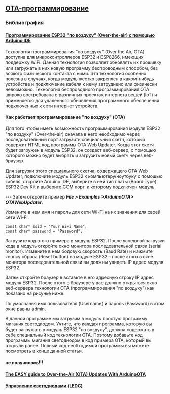 ## [OTA-программирование](#) 





### Библиография

#### [Программирование ESP32 "по воздуху" (Over-the-air) с помощью Arduino IDE](https://microkontroller.ru/esp32-projects/programmirovanie-esp32-po-vozduhu-over-the-air-s-pomoshhyu-arduino-ide/)

Технология программирования "по воздуху" (Over the Air, OTA) доступна для микроконтроллеров ESP32 и ESP8266, имеющих поддержку WiFi. Данная технология позволяет обновлять их прошивку или загружать в них новую программу беспроводным способом, без всякого физического контакта с ними. Эта технология особенно полезна в случаях, когда модуль жестко закреплен в каком-нибудь устройстве и подключение кабеля к нему затруднено или физически невозможно. Технология беспроводного программирования OTA широко востребована в различных проектах интернета вещей (IoT) и применяется для удаленного обновления программного обеспечения подключенных к сети интернет устройств.

#### Как работает программирование "по воздуху" (OTA)

Для того чтобы иметь возможность программирования модуля ESP32 "по воздуху" (Over-the-air) сначала в него необходимо через последовательный порт загрузить специальный скетч, который содержит HTML код программы OTA Web Updater. Когда этот скетч будет загружен в модуль ESP32, он создаст веб-сервер, с помощью которого можно будет выбрать и загрузить новый скетч через веб-браузер.

Для загрузки этого специального скетча, содержащего OTA Web Updater, подключите модуль ESP32 к компьютеру/ноутбуку с помощью кабеля, откройте Arduino IDE, выберите в ней тип платы (Board Type) ESP32 Dev Kit и выберите COM порт, к которому подключен модуль.

--- Затем откройте пример ***File > Examples >ArduinoOTA> OTAWebUpdater***.

Измените в нем имя и пароль для сети Wi-Fi на их значения для своей сети Wi-Fi.

```
const char* ssid = "Your WiFi Name";
const char* password = "Password";
```

Загрузите код этого примера в модуль ESP32. После успешной загрузки кода в модуль откройте окно монитора последовательной связи (serial monitor). Измените в нем бодовую скорость (Baud Rate) и нажмите кнопку сброса (Reset button) на модуле ESP32 – после этого в окне монитора последовательной связи вы должны увидеть IP адрес модуля ESP32.

Затем откройте браузер в вставьте в его адресную строку IP адрес модуля ESP32. После этого в браузере у вас должно открыться окно веб-сервера технологии OTA (программирования "по воздуху") как показано на рисунке ниже.

По умолчания имя пользователя (Username) и пароль (Password) в этом окне равны admin.

В данной программе мы загрузим в модуль простую программу мигания светодиодом. Учтите, что каждая программа, которую вы будет загружать в модуль ESP32 "по воздуху", должна содержать в себе специальный код технологии OTA. Поэтому добавьте код программы мигания светодиодом в код примера OTA, который вы открыли ранее. Полный код необходимой программы вы можете посмотреть в конце данной статьи.

#### не получилось!!!

#### [The EASY guide to Over-the-Air (OTA) Updates With ArduinoOTA](https://www.programmingelectronics.com/arduinoota/)

#### [Управление светодиодами (LEDC)](https://docs.espressif.com/projects/arduino-esp32/en/latest/api/ledc.html)


